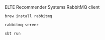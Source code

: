 ELTE Recommender Systems RabbitMQ client

```
brew install rabbitmq
```
```
rabbitmq-server
```
```
sbt run
```